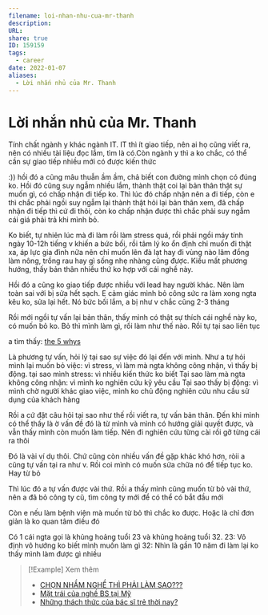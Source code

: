 ```yaml
---
filename: loi-nhan-nhu-cua-mr-thanh
description: 
URL: 
share: true
ID: 159159
tags:
  - career
date: 2022-01-07
aliases:
  - Lời nhắn nhủ của Mr. Thanh
---
```


# Lời nhắn nhủ của Mr. Thanh

Tính chất ngành y khác ngành IT. IT thì ít giao tiếp, nên ai họ cũng viết ra, nên có nhiều tài liệu đọc lắm, tìm là có.Còn ngành y thì a ko chắc, có thể cần sự giao tiếp nhiều mới có được kiến thức

:)) hồi đó a cũng mâu thuẫn ầm ầm, chả biết con đường mình chọn có đúng ko. Hồi đó cũng suy ngẫm nhiều lắm, thành thật coi lại bản thân thật sự muốn gì, có chấp nhận đi tiếp ko. Thì lúc đó chấp nhận nên a đi tiếp, còn e thì chắc phải ngồi suy ngẫm lại thành thật hỏi lại bản thân xem, đã chấp nhận đi tiếp thì cứ đi thôi, còn ko chấp nhận được thì chắc phải suy ngẫm cái giá phải trả khi mình bỏ.

Ko biết, tự nhiên lúc mà đi làm rồi làm stress quá, rồi phải ngồi máy tính ngày 10-12h tiếng v khiến a bức bối, rồi tâm lý ko ổn định chỉ muốn đi thật xa, áp lực gia đình nữa nên chỉ muốn lên đà lạt hay đi vùng nào lâm đồng làm nông, trồng rau hay gì sống nhẹ nhàng cũng được. Kiểu mất phương hướng, thấy bản thân nhiều thứ ko hợp với cái nghề này.

Hồi đó a cũng ko giao tiếp được nhiều với lead hay người khác. Nên làm toàn sai với bị sửa hết sạch. E cảm giác mình bỏ công sức ra làm xong ngta kêu ko, sửa lại hết. Nó bức bối lắm, a bị như v chắc cũng 2-3 tháng

Rồi mới ngồi tự vấn lại bản thân, thấy mình có thật sự thích cái nghề này ko, có muốn bỏ ko. Bỏ thì mình làm gì, rồi làm như thế nào. Rồi tự tại sao liên tục

a tìm thấy: [the 5 whys](https://en.wikipedia.org/wiki/Five_whys)

Là phương tự vấn, hỏi lý tại sao sự việc đó lại đến với mình. Như a tự hỏi mình lại muốn bỏ việc: vì stress, vì làm mà ngta không công nhận, vì thấy bị động.
tại sao mình stress: vì nhiều kiến thức ko biết
Tại sao làm mà ngta không công nhận: vì mình ko nghiên cứu kỹ yêu cầu
Tại sao thấy bị động: vì mình chờ người khác giao việc, mình ko chủ động nghiên cứu nhu cầu sử dụng của khách hàng

Rồi a cứ đặt câu hỏi tại sao như thế rồi viết ra, tự vấn bản thân. Đến khi mình có thể thấy là ờ vấn đề đó là từ mình và mình có hướng giải quyết được, và vẫn thấy mình còn muốn làm tiếp. Nên đi nghiên cứu từng cài rồi gỡ từng cái ra thôi

Đó là vài ví dụ thôi. Chứ cũng còn nhiều vấn đề gặp khác khó hơn, ròii a cũng tự vấn tại ra như v. Rồi coi mình có muốn sửa chữa nó để tiếp tục ko. Hay từ bỏ

Thì lúc đó a tự vấn được vài thứ. Rồi a thấy mình cũng muốn từ bỏ vài thứ, nên a đã bỏ công ty cũ, tìm công ty mới để có thể có bắt đầu mới

Còn e nếu làm bệnh viện mà muốn từ bỏ thì chắc ko được. Hoặc là chỉ đơn giản là ko quan tâm điều đó

Có 1 cái ngta gọi là khủng hoảng tuổi 23 và khủng hoảng tuổi 32. 
23: Vô định vô hướng ko biết mình muốn làm gì
32: Nhìn là gần 10 năm đi làm lại ko thấy mình làm được gì nhiều


> [!Example] Xem thêm
> - [CHỌN NHẦM NGHỀ THÌ PHẢI LÀM SAO???](./chon-nham-nghe-thi-phai-lam-sao.md)
> - [Mặt trái của nghề BS tại Mỹ](./mat-trai-cua-nghe-BS-tai-my.md)
> - [Những thách thức của bác sĩ trẻ thời nay?](./nhung-thach-thuc-cua-bac-si-tre-thoi-nay.md)